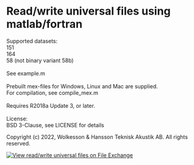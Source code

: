 # Read/write universal files using matlab/fortran

Supported datasets:\
151\
164\
58 (not binary variant 58b)
\
\
See example.m\
\
Prebuilt mex-files for Windows, Linux and Mac are supplied.\
For compilation, see compile_mex.m\
\
Requires R2018a Update 3, or later.
\
\
License:\
BSD 3-Clause, see LICENSE for details

Copyright (c) 2022, Wolkesson & Hansson Teknisk Akustik AB. All rights reserved.

[![View read/write universal files on File Exchange](https://www.mathworks.com/matlabcentral/images/matlab-file-exchange.svg)](https://se.mathworks.com/matlabcentral/fileexchange/110705-read-write-universal-files)
